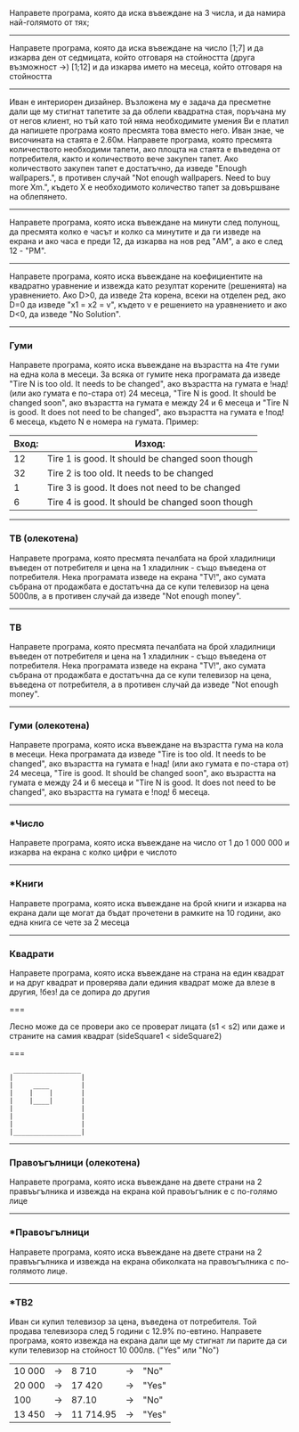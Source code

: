 Направете програма, която да иска въвеждане на 3 числа, и да намира най-голямото от тях;
___
Направете програма, която да иска въвеждане на число [1;7] и да изкарва ден от седмицата, който отговаря на стойността
(друга възможност ->) [1;12] и да изкарва името на месеца, който отговаря на стойността
___
Иван е интериорен дизайнер. Възложена му е задача да пресметне дали ще му стигнат тапетите за да облепи квадратна стая,
поръчана му от негов клиент, но тъй като той няма необходимите умения Ви е платил да напишете програма която пресмята това
вместо него. Иван знае, че височината на стаята е 2.60м. Направете програма, която пресмята количеството необходими тапети,
ако площта на стаята е въведена от потребителя, както и количеството вече закупен тапет. Ако количеството закупен тапет е
достатъчно, да изведе "Enough wallpapers.", в противен случай "Not enough wallpapers. Need to buy more Xm.", където X е
необходимото количество тапет за довършване на облепянето.
___
Направете програма, която иска въвеждане на минути след полунощ, да пресмята колко е часът и колко са минутите и да ги
изведе на екрана и ако часа е преди 12, да изкарва на нов ред "AM", а ако е след 12 - "PM".
___
Направете програма, която иска въвеждане на коефициентите на квадратно уравнение и извежда като резултат корените
(решенията) на уравнението. Ако D>0, да изведе 2та корена, всеки на отделен ред, ако D=0 да изведе "x1 = x2 = v", където v
е решението на уравнението и ако D<0, да изведе "No Solution".
___
### Гуми

Направете програма, която иска въвеждане на възрастта на 4те гуми на една кола в месеци. За всяка от гумите нека програмата
да изведе "Tire N is too old. It needs to be changed", ако възрастта на гумата е !над! (или ако гумата е по-стара от) 24
месеца, "Tire N is good. It should be changed soon", ако възрастта на гумата е между 24 и 6 месеца и "Tire N is good. It
does not need to be changed", ако възрастта на гумата е !под! 6 месеца, където N е номера на гумата.
Пример:

|Вход:|Изход:|
|---|---|
|12|			Tire 1 is good. It should be changed soon though|
|32|			Tire 2 is too old. It needs to be changed|
|1|			Tire 3 is good. It does not need to be changed|
|6|			Tire 4 is good. It should be changed soon though|
___
### ТВ (олекотена)

Направете програма, която пресмята печалбата на брой хладилници въведен от потребителя и цена на 1 хладилник - също
въведена от потребителя. Нека програмата изведе на екрана "TV!", ако сумата събрана от продажбата е достатъчна да се купи
телевизор на цена 5000лв, а в противен случай да изведе "Not enough money".
___
### ТВ

Направете програма, която пресмята печалбата на брой хладилници въведен от потребителя и цена на 1 хладилник - също
въведена от потребителя. Нека програмата изведе на екрана "TV!", ако сумата събрана от продажбата е достатъчна да се купи
телевизор на цена, въведена от потребителя, а в противен случай да изведе "Not enough money".
___
### Гуми (олекотена)

Направете програма, която иска въвеждане на възрастта гума на кола в месеци. Нека програмата да изведе "Tire is too old. It
needs to be changed", ако възрастта на гумата е !над! (или ако гумата е по-стара от) 24 месеца, "Tire is good. It should be
changed soon", ако възрастта на гумата е между 24 и 6 месеца и "Tire N is good. It does not need to be changed", ако
възрастта на гумата е !под! 6 месеца.
___
### *Число

Направете програма, която иска въвеждане на число от 1 до 1 000 000 и изкарва на екрана с колко цифри е числото
___
### *Книги

Направете програма, която иска въвеждане на брой книги и изкарва на екрана дали ще могат да бъдат прочетени в рамките на
10 години, ако една книга се чете за 2 месеца
___
### Квадрати

Направете програма, която иска въвеждане на страна на един квадрат и на друг квадрат и проверява дали единия квадрат може
да влезе в другия, !без! да се допира до другия
		
    
===

Лесно може да се провери ако се проверат лицата (s1 < s2) или даже и страните на самия квадрат (sideSquare1 < sideSquare2)

===
```
 _________________
|                 |
|     ____        |
|    |    |       |
|    |____|       |
|                 |
|                 |
|                 |
|_________________|
```
___
### Правоъгълници (олекотена)

Направете програма, която иска въвеждане на двете страни на 2 правъъгълника и извежда на екрана кой правоъгълник е с
по-голямо лице
___
### *Правоъгълници

Направете програма, която иска въвеждане на двете страни на 2 правъъгълника и извежда на екрана обиколката на правоъгълника
с по-голямото лице.
___
### *ТВ2

Иван си купил телевизор за цена, въведена от потребителя. Той продава телевизора след 5 години с 12.9% по-евтино. Направете
програма, която извежда на екрана дали ще му стигнат ли парите да си купи телевизор на стойност 10 000лв. ("Yes" или "No")

||||||
|---|---|---|---|---|
|10 000 |->| 8 710     |->| "No"
|20 000 |->| 17 420    |->| "Yes"
|100    |->| 87.10     |->| "No"
|13 450 |->| 11 714.95 |->| "Yes"

